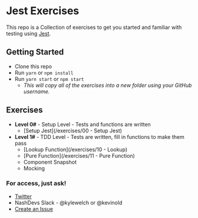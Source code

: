 # Jest Exercises

This repo is a Collection of exercises to get you started and familiar with testing using [Jest](facebook/jest).

## Getting Started
- Clone this repo
- Run `yarn` or `npm install`
- Run `yarn start` or `npm start`
  - _This will copy all of the exercises into a new folder using your GitHub username._
  
## Exercises

- **Level 0#** - Setup Level - Tests and functions are written
  - [Setup Jest](/exercises/00 - Setup Jest)
- **Level 1#** - TDD Level - Tests are written, fill in functions to make them pass
  - [Lookup Function](/exercises/10 - Lookup)
  - [Pure Function](/exercises/11 - Pure Function)
  - Component Snapshot
  - Mocking

### For access, just ask!
 - [Twitter](https://twitter.com/kylewelch)
 - NashDevs Slack - @kylewelch or @kevinold
 - [Create an Issue](../../issues/new)